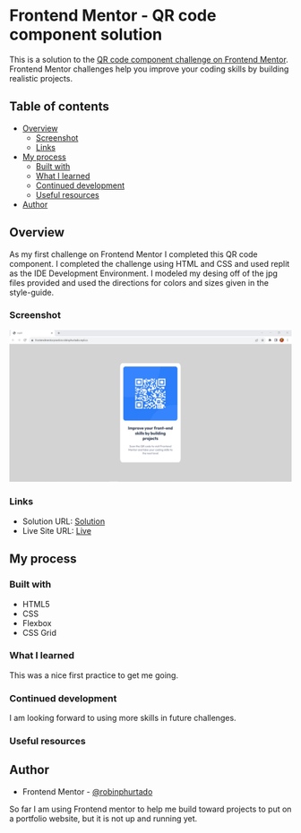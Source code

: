 # Frontend Mentor - QR code component solution

This is a solution to the [QR code component challenge on Frontend Mentor](https://www.frontendmentor.io/challenges/qr-code-component-iux_sIO_H). Frontend Mentor challenges help you improve your coding skills by building realistic projects. 

## Table of contents

- [Overview](#overview)
  - [Screenshot](#screenshot)
  - [Links](#links)
- [My process](#my-process)
  - [Built with](#built-with)
  - [What I learned](#what-i-learned)
  - [Continued development](#continued-development)
  - [Useful resources](#useful-resources)
- [Author](#author)



## Overview
As my first challenge on Frontend Mentor I completed this QR code component.  I completed the challenge using HTML and CSS and used replit as the IDE Development Environment.  I modeled my desing off of the jpg files provided and used the directions for colors and sizes given in the style-guide.

### Screenshot

![](./images/screenshot.jpg)



### Links

- Solution URL: [Solution](https://replit.com/join/khhigjpojy-robinphurtado)
- Live Site URL: [Live](https://frontendmentoqrchallenge.robinphurtado.repl.co/)

## My process

### Built with

- HTML5
- CSS
- Flexbox
- CSS Grid


### What I learned

This was a nice first practice to get me going.

### Continued development

I am looking forward to using more skills in future challenges.

### Useful resources

## Author

- Frontend Mentor - [@robinphurtado](https://www.frontendmentor.io/profile/robinphurtado)

So far I am using Frontend mentor to help me build toward projects to put on a portfolio website, but it is not up and running yet. 


